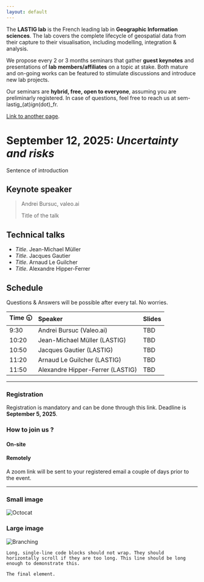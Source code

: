 ```yaml
---
layout: default
---
```


The **LASTIG lab** is the French leading lab in **Geographic Information sciences**. The lab covers the complete lifecycle of geospatial data from their capture to their visualisation, including modelling, integration & analysis.

We propose every 2 or 3 months seminars that gather **guest keynotes** and presentations of **lab members/affiliates** on a topic at stake. Both mature and on-going works can be featured to stimulate discussions and introduce new lab projects.

Our seminars are **hybrid, free, open to everyone**, assuming you are preliminarly registered. In case of questions, feel free to reach us at sem-lastig_(at)_ign_(dot)_fr.

[Link to another page](./another-page.html).

# September 12, 2025: _Uncertainty and risks_

Sentence of introduction

## Keynote speaker

> Andrei Bursuc, valeo.ai
>
> Title of the talk

## Technical talks

*   _Title_. Jean-Michael Müller
*   _Title_. Jacques Gautier
*   _Title_. Arnaud Le Guilcher
*   _Title_. Alexandre Hipper-Ferrer

## Schedule
Questions & Answers will be possible after every tal. No worries.

| Time  🕤      | Speaker          | Slides |
|:-------------|:------------------|:------|
| 9:30           | Andrei Bursuc (Valeo.ai) | TBD  |
| 10:20 | Jean-Michael Müller (LASTIG)   | TBD  |
| 10:50 | Jacques Gautier (LASTIG)   | TBD  |
| 11:20   | Arnaud Le Guilcher (LASTIG)      | TBD   |
| 11:50 | Alexandre Hipper-Ferrer (LASTIG) | TBD  |

* * *

### Registration
Registration is mandatory and can be done through this link. Deadline is **September 5, 2025**.

### How to join us ?

#### On-site

#### Remotely
A zoom link will be sent to your registered email a couple of days prior to the event.

* * *





### Small image

![Octocat](https://github.githubassets.com/images/icons/emoji/octocat.png)

### Large image

![Branching](https://guides.github.com/activities/hello-world/branching.png)



```
Long, single-line code blocks should not wrap. They should horizontally scroll if they are too long. This line should be long enough to demonstrate this.
```

```
The final element.
```

